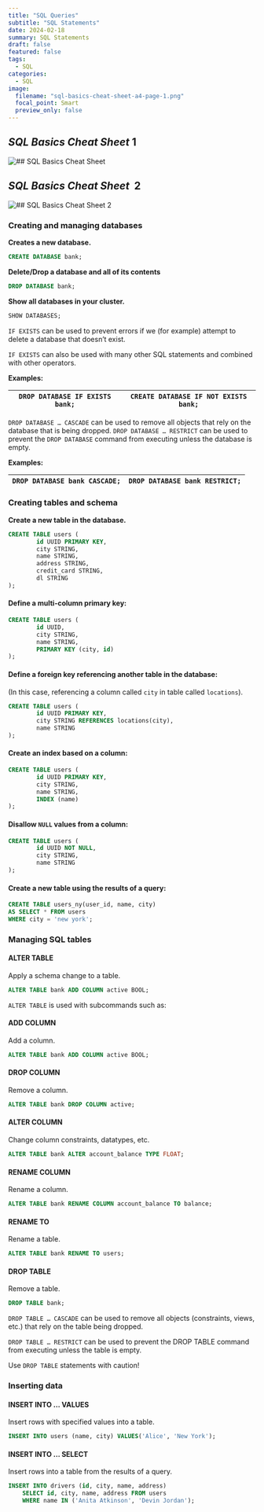 ```yaml
---
title: "SQL Queries"
subtitle: "SQL Statements"
date: 2024-02-18
summary: SQL Statements
draft: false
featured: false
tags:
  - SQL
categories:
  - SQL
image:
  filename: "sql-basics-cheat-sheet-a4-page-1.png"
  focal_point: Smart
  preview_only: false
---
```


## *SQL Basics Cheat Sheet* 1

![## *SQL Basics Cheat Sheet*](sql-basics-cheat-sheet-a4-page-1.png "## *SQL Basics Cheat Sheet*")

## *SQL Basics Cheat Sheet*  2

![## *SQL Basics Cheat Sheet 2*](sql-basics-cheat-sheet-a4-page-2.png "## *SQL Basics Cheat Sheet 2*")

### Creating and managing databases

**Creates a new database.**

```sql
CREATE DATABASE bank;
```

**Delete/Drop a database and all of its contents**

```sql
DROP DATABASE bank;
```

**Show all databases in your cluster.**

```sql
SHOW DATABASES;
```



`IF EXISTS` can be used to prevent errors if we (for example) attempt to delete a database that doesn’t exist.

`IF EXISTS` can also be used with many other SQL statements and combined with other operators.

**Examples:**

| `DROP DATABASE IF EXISTS bank;` | `CREATE DATABASE IF NOT EXISTS bank;` |
| ------------------------------- | ------------------------------------- |

`DROP DATABASE … CASCADE` can be used to remove all objects that rely on the database that is being dropped. `DROP DATABASE … RESTRICT` can be used to prevent the `DROP DATABASE` command from executing unless the database is empty.

**Examples:**

| `DROP DATABASE bank CASCADE;` | `DROP DATABASE bank RESTRICT;` |
| ----------------------------- | ------------------------------ |



### Creating tables and schema

**Create a new table in the database.**

```sql
CREATE TABLE users (
        id UUID PRIMARY KEY,
        city STRING,
        name STRING,
        address STRING,
        credit_card STRING,
        dl STRING
);
```



#### Define a multi-column primary key:

```sql
CREATE TABLE users (
        id UUID,
        city STRING,
        name STRING,
        PRIMARY KEY (city, id)
);
```

#### Define a foreign key referencing another table in the database:

(In this case, referencing a column called `city` in table called `locations`).

```sql
CREATE TABLE users (
        id UUID PRIMARY KEY,
        city STRING REFERENCES locations(city),
        name STRING
);
```

#### Create an index based on a column:

```sql
CREATE TABLE users (
        id UUID PRIMARY KEY,
        city STRING,
        name STRING,
        INDEX (name)
);
```

#### Disallow `NULL` values from a column:

```sql
CREATE TABLE users (
        id UUID NOT NULL,
        city STRING,
        name STRING
);
```

#### Create a new table using the results of a query:

```sql
CREATE TABLE users_ny(user_id, name, city) 
AS SELECT * FROM users 
WHERE city = 'new york';
```

### Managing SQL tables

#### ALTER TABLE

Apply a schema change to a table.

```sql
ALTER TABLE bank ADD COLUMN active BOOL;

```

`ALTER TABLE` is used with subcommands such as:

#### ADD COLUMN

Add a column.

```sql
ALTER TABLE bank ADD COLUMN active BOOL;

```

#### DROP COLUMN

Remove a column.

```sql
ALTER TABLE bank DROP COLUMN active;

```

#### ALTER COLUMN

Change column constraints, datatypes, etc.

```sql
ALTER TABLE bank ALTER account_balance TYPE FLOAT;

```

#### RENAME COLUMN

Rename a column.

```sql
ALTER TABLE bank RENAME COLUMN account_balance TO balance;

```

#### RENAME TO

Rename a table.

```sql
ALTER TABLE bank RENAME TO users;

```

#### DROP TABLE

Remove a table.

```sql
DROP TABLE bank;

```

`DROP TABLE … CASCADE` can be used to remove all objects (constraints, views, etc.) that rely on the table being dropped.

`DROP TABLE … RESTRICT` can be used to prevent the DROP TABLE command from executing unless the table is empty.

Use `DROP TABLE` statements with caution!

### Inserting data

#### INSERT INTO … VALUES

Insert rows with specified values into a table.

```sql
INSERT INTO users (name, city) VALUES('Alice', 'New York');

```

#### INSERT INTO … SELECT

Insert rows into a table from the results of a query.

```sql
INSERT INTO drivers (id, city, name, address)
    SELECT id, city, name, address FROM users
    WHERE name IN ('Anita Atkinson', 'Devin Jordan');

```
